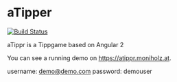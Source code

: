 # aTipper 
[![Build Status](https://travis-ci.org/s3ppo/aTippr.svg?branch=master)](https://travis-ci.org/s3ppo/aTippr)

aTippr is a Tippgame based on Angular 2

You can see a running demo on https://atippr.moniholz.at.

username: demo@demo.com
password: demouser

